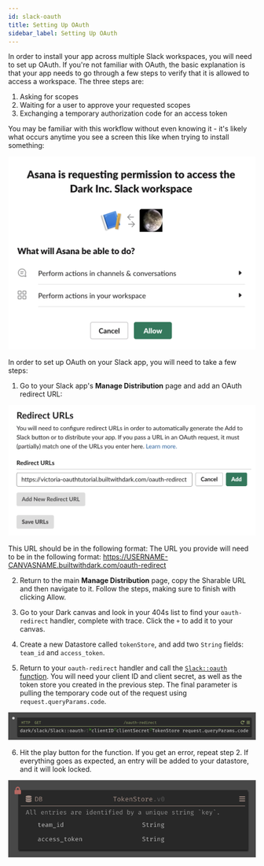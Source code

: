 ```yaml
---
id: slack-oauth
title: Setting Up OAuth
sidebar_label: Setting Up OAuth
---
```


In order to install your app across multiple Slack workspaces, you will need to
set up OAuth. If you're not familiar with OAuth, the basic explanation is that
your app needs to go through a few steps to verify that it is allowed to access
a workspace. The three steps are:

1. Asking for scopes
2. Waiting for a user to approve your requested scopes
3. Exchanging a temporary authorization code for an access token

You may be familiar with this workflow without even knowing it - it's likely
what occurs anytime you see a screen this like when trying to install something:

![assets/permissions.png](assets/permissions.png)

In order to set up OAuth on your Slack app, you will need to take a few steps:

1. Go to your Slack app's **Manage Distribution** page and add an OAuth redirect
   URL:

![assets/oauthredirect.png](assets/oauthredirect.png)

This URL should be in the following format: The URL you provide will need to be
in the following format:
https://USERNAME-CANVASNAME.builtwithdark.com/oauth-redirect

2. Return to the main **Manage Distribution** page, copy the Sharable URL and
   then navigate to it. Follow the steps, making sure to finish with clicking
   Allow.

3. Go to your Dark canvas and look in your 404s list to find your
   `oauth-redirect` handler, complete with trace. Click the `+` to add it to
   your canvas.

4. Create a new Datastore called `tokenStore`, and add two `String` fields:
   `team_id` and `access_token`.

5. Return to your `oauth-redirect` handler and call the
   [`Slack::oauth` function](./slack-packages#oauth). You will need your client
   ID and client secret, as well as the token store you created in the previous
   step. The final parameter is pulling the temporary code out of the request
   using `request.queryParams.code`.

![assets/oauth.png](assets/oauth.png)

6. Hit the play button for the function. If you get an error, repeat step 2. If
   everything goes as expected, an entry will be added to your datastore, and it
   will look locked.

![assets/lockedtoken.png](assets/lockedtoken.png)
